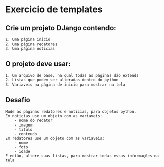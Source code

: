 # Exercicio de templates #

 ## Crie um projeto DJango contendo: ##
	1. Uma página inicio
	2. Uma página redatores
	3. Uma página noticias
 
 ## O projeto deve usar: ##
	1. Um arquivo de base, na qual todas as páginas dão extends
	2. Listas que podem ser alteradas dentro do python
	3. Variaveis na página de inicio para mostrar na tela

 ## Desafio ##
	Mude as páginas redatores e noticias, para objetos python. 
	Em noticias use um objeto com as variaveis: 
		- nome do redator
		- imagem
		- titulo
		- conteudo
	Em redatores use um objeto com as variaveis: 
		- nome
		- foto
		- idade
	E então, altere suas listas, para mostrar todas essas informações na tela
